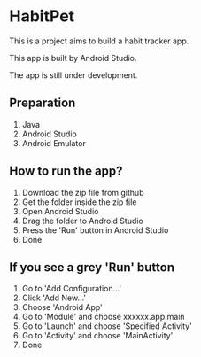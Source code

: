 # HabitPet

This is a project aims to build a habit tracker app.

This app is built by Android Studio.

The app is still under development.


## Preparation

1. Java
2. Android Studio
3. Android Emulator

## How to run the app?

1. Download the zip file from github
2. Get the folder inside the zip file
3. Open Android Studio
4. Drag the folder to Android Studio
5. Press the 'Run' button in Android Studio
6. Done

## If you see a grey 'Run' button

1. Go to 'Add Configuration...'
2. Click 'Add New...'
3. Choose 'Android App'
4. Go to 'Module' and choose xxxxxx.app.main
5. Go to 'Launch' and choose 'Specified Activity'
6. Go to 'Activity' and choose 'MainActivity'
7. Done
